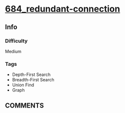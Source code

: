 # [684_redundant-connection](https://leetcode.com/problems/redundant-connection/)

## Info

### Difficulty

Medium

### Tags

- Depth-First Search
- Breadth-First Search
- Union Find
- Graph

## __COMMENTS__

> 
